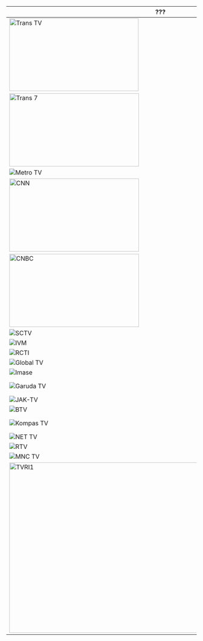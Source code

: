 ??? | ???
-- | --
<img width="342" height="192" alt="Trans TV" src="https://github.com/user-attachments/assets/c7112a49-67bc-4273-bb36-47161e685322" /> | Trans TV
<img width="343" height="193" alt="Trans 7" src="https://github.com/user-attachments/assets/52a6586c-00b6-475c-80a0-00af2af5bcdd" /> | Trans 7
![Metro TV](https://github.com/user-attachments/assets/4223c0eb-6d45-4a93-bf87-89dda734a8c8) | Metro TV
<img width="343" height="193" alt="CNN" src="https://github.com/user-attachments/assets/619460c9-120e-4b67-9058-9209bffc915d" /> | CNN Indonesia
<img width="343" height="193" alt="CNBC" src="https://github.com/user-attachments/assets/52999917-57a3-41d0-a5aa-e34113418f06" /> | CNBC Indonesia
![SCTV](https://github.com/user-attachments/assets/e5fb8f63-02fe-4f5e-a00f-99e3acd51c51) | SCTV
![IVM](https://github.com/user-attachments/assets/053cd27d-4a0b-4b10-832e-07d275c49f22) | Indosiar
![RCTI](https://github.com/user-attachments/assets/01246e3d-aaf7-4a96-839a-e7ee86c1c064) | RCTI
![Global TV](https://github.com/user-attachments/assets/260831d5-ed11-44f8-b180-23309e30af16) | GTV
![[Imase](https://store.imase-official.com/cdn/shop/files/ogp_imase.png?v=1712642872)](https://store.imase-official.com/cdn/shop/files/ogp_imase.png?v=1712642872) | Imase
![Garuda TV](https://github.com/user-attachments/assets/ea9efc79-227f-45e5-b14d-be1d271756af) | Garuda TV
![JAK-TV](https://github.com/user-attachments/assets/27f4c2ad-c6d2-4979-b58c-a2b28b7a53b3) | Jak TV
![BTV](https://github.com/user-attachments/assets/6c3645c0-43ca-42eb-9f07-8b9c554eaf11) | BTV
![Kompas TV](https://github.com/user-attachments/assets/d55a42b9-bda9-4b28-86ba-fed97a774398) | Kompas TV
![NET TV](https://github.com/user-attachments/assets/e577bfd1-c7c8-4eed-8835-079af3504236) | MDTV
![RTV](https://github.com/user-attachments/assets/3964179d-6ce5-49ee-855a-756cf05b9860) | RTV
![MNC TV](https://github.com/user-attachments/assets/5332ec63-959a-4006-ad98-509ea497e483) | MNCTV
<img width="800" height="450" alt="TVRI1" src="https://github.com/user-attachments/assets/ff593d92-9ba9-4c55-8ee1-01c851adf877" /> | TVRI Nasional
